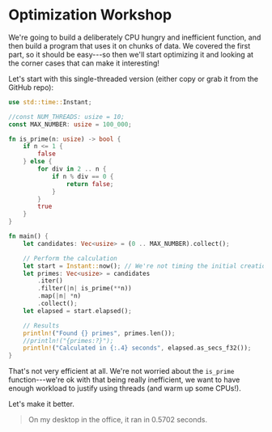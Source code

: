 # Optimization Workshop

We're going to build a deliberately CPU hungry and inefficient function, and then build a program that uses it on chunks of data. We covered the first part, so it should be easy---so then we'll start optimizing it and looking at the corner cases that can make it interesting!

Let's start with this single-threaded version (either copy or grab it from the GitHub repo):

```rust
use std::time::Instant;

//const NUM_THREADS: usize = 10;
const MAX_NUMBER: usize = 100_000;

fn is_prime(n: usize) -> bool {
    if n <= 1 {
        false
    } else {
        for div in 2 .. n {
            if n % div == 0 {
                return false;
            }
        }
        true
    }
}

fn main() {
    let candidates: Vec<usize> = (0 .. MAX_NUMBER).collect();

    // Perform the calculation
    let start = Instant::now(); // We're not timing the initial creation
    let primes: Vec<usize> = candidates
        .iter()
        .filter(|n| is_prime(**n))
        .map(|n| *n)
        .collect();
    let elapsed = start.elapsed();

    // Results
    println!("Found {} primes", primes.len());
    //println!("{primes:?}");
    println!("Calculated in {:.4} seconds", elapsed.as_secs_f32());
}
```

That's not very efficient at all. We're not worried about the `is_prime` function---we're ok with that being really inefficient, we want to have enough workload to justify using threads (and warm up some CPUs!).

Let's make it better.

> On my desktop in the office, it ran in 0.5702 seconds.